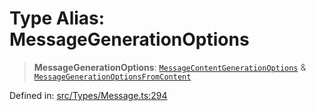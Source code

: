 # Type Alias: MessageGenerationOptions

> **MessageGenerationOptions**: [`MessageContentGenerationOptions`](MessageContentGenerationOptions.md) & [`MessageGenerationOptionsFromContent`](MessageGenerationOptionsFromContent.md)

Defined in: [src/Types/Message.ts:294](https://github.com/Fokusdotid/Baileys/blob/58a03b5a49cf326e1050515994499cb0bb76662f/src/Types/Message.ts#L294)
